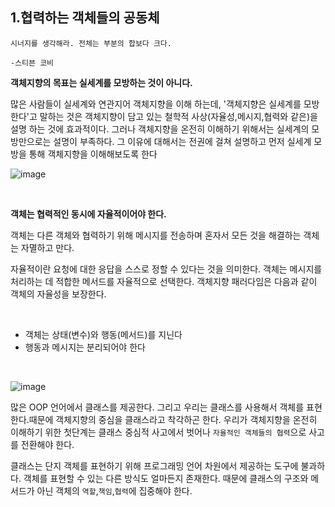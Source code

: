 ## 1.협력하는 객체들의 공동체   

``` text
시너지를 생각해라. 전체는 부분의 합보다 크다.                     

-스티븐 코비
```       


**객체지향의 목표는 실세계를 모방하는 것이 아니다.**   

많은 사람들이 실세계와 연관지어 객체지향을 이해 하는데, '객체지향은 실세계를 모방한다'고 말하는 것은 객체지향이 담고 있는 철학적 사상(자율성,메시지,협력와 같은)을 설명 하는 것에 효과적이다. 그러나 객체지향을 온전히 이해하기 위해서는 실세계의 모방만으로는 설명이 부족하다. 그 이유에 대해서는 전권에 걸쳐 설명하고 먼저 실세계 모방을 통해 객체지향을 이해해보도록 한다 



![image](https://user-images.githubusercontent.com/51963264/187049426-8545f65f-1f16-4098-a6c6-959724dff8f5.png)

<br>

**객체는 협력적인 동시에 자율적이어야 한다.**

객체는 다른 객체와 협력하기 위해 메시지를 전송하며 혼자서 모든 것을 해결하는 객체는 자멸하고 만다.

자율적이란 요청에 대한 응답을 스스로 정할 수 있다는 것을 의미한다. 객체는 메시지를 처리하는 데 적합한 메서드를 자율적으로 선택한다. 객체지향 패러다임은 다음과 같이 객체의 자율성을 보장한다.   

<br>

- 객체는 상태(변수)와 행동(메서드)를 지닌다
- 행동과 메시지는 분리되어야 한다  

<br>


![image](https://user-images.githubusercontent.com/51963264/187048908-35fde340-278a-41db-84d7-4519aab353cd.png)




많은 OOP 언어에서 클래스를 제공한다. 그리고 우리는 클래스를 사용해서 객체를 표현한다.때문에 객체지향의 중심을 클래스라고 착각하곤 한다. 우리가 객체지향을 온전히 이해하기 위한 첫단계는 클래스 중심적 사고에서 벗어나 `자율적인 객체들의 협력`으로 사고를 전환해야 한다.

클래스는 단지 객체를 표현하기 위해 프로그래밍 언어 차원에서 제공하는 도구에 불과하다. 객체를 표현할 수 있는 다른 방식도 얼마든지 존재한다. 때문에 클래스의 구조와 메서드가 아닌 객체의 `역할`,`책임`,`협력`에 집중해야 한다.